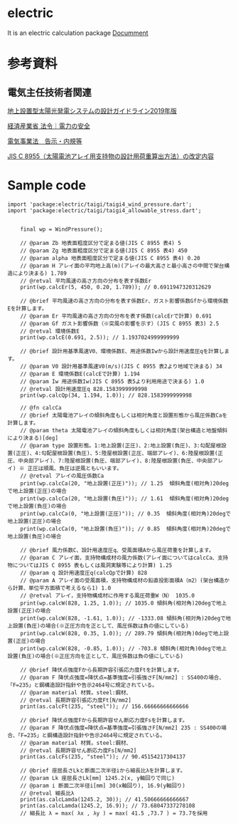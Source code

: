 # electric

It is an electric calculation package
[Documment](https://nishizumi-lab.github.io/libs/flutter/01_package/electric/docs/html/index.html)


# 参考資料


## 電気主任技術者関連

[地上設置型太陽光発電システムの設計ガイドライン2019年版](https://www.nedo.go.jp/activities/ZZJP2_100060.html#guideline)

[経済産業省 法令｜電力の安全](https://www.meti.go.jp/policy/safety_security/industrial_safety/law/index.html)

[電気事業法　告示・内規等](https://www.meti.go.jp/policy/safety_security/industrial_safety/law/denjikokuji.html)

[JIS C 8955（太陽電池アレイ用支持物の設計用荷重算出方法）の改定内容](https://www.safety-chugoku.meti.go.jp/denki/hatsuden/taiyoukou/file/seminarshiryou2.pdf)

# Sample code

```
import 'package:electric/taigi/taigi4_wind_pressure.dart';
import 'package:electric/taigi/taigi4_allowable_stress.dart';


    final wp = WindPressure();

    // @param Zb 地表面粗度区分で定まる値(JIS C 8955 表4) 5
    // @param Zg 地表面粗度区分で定まる値(JIS C 8955 表4) 450
    // @param alpha 地表面粗度区分で定まる値(JIS C 8955 表4) 0.20
    // @param H アレイ面の平均地上高(m)(アレイの最大高さと最小高さの中間で架台構造により決まる) 1.789
    // @retval 平均風速の高さ方向の分布を表す係数Er
    print(wp.calcEr(5, 450, 0.20, 1.789)); // 0.6911947320312629

    // @brief 平均風速の高さ方向の分布を表す係数Er、ガスト影響係数Gfから環境係数Eを計算します。
    // @param Er 平均風速の高さ方向の分布を表す係数(calcErで計算) 0.691
    // @param Gf ガスト影響係数（※突風の影響を示す）(JIS C 8955 表3) 2.5
    // @retval 環境係数E
    print(wp.calcE(0.691, 2.5)); // 1.1937024999999999

    // @brief 設計用基準風速V0、環境係数E、用途係数Iwから設計用速度圧qを計算します。
    // @param V0 設計用基準風速V0(m/s)(JIS C 8955 表2より地域で決まる) 34
    // @param E 環境係数E(calcEで計算) 1.194
    // @param Iw 用途係数Iw(JIS C 8955 表5より利用用途で決まる) 1.0
    // @retval 設計用速度圧q 828.1583999999998
    print(wp.calcQp(34, 1.194, 1.0)); // 828.1583999999998

    // @fn calcCa
    // @brief 太陽電池アレイの傾斜角度もしくは相対角度と設置形態から風圧係数Caを計算します。
    // @param theta 太陽電池アレイの傾斜角度もしくは相対角度(架台構造と地盤傾斜により決まる)[deg]
    // @param type 設置形態。1:地上設置(正圧)、2:地上設置(負圧)、3:勾配屋根設置(正圧)、4:勾配屋根設置(負圧)、5:陸屋根設置(正圧、端部アレイ)、6:陸屋根設置(正圧、中央部アレイ)、7:陸屋根設置(負圧、端部アレイ)、8:陸屋根設置(負圧、中央部アレイ) ※ 正圧は順風、負圧は逆風ともいいます。
    // @retval アレイの風圧係数Ca
    print(wp.calcCa(20, "地上設置(正圧)")); // 1.25  傾斜角度(相対角)20degで地上設置(正圧)の場合
    print(wp.calcCa(20, "地上設置(負圧)")); // 1.61  傾斜角度(相対角)20degで地上設置(負圧)の場合
    print(wp.calcCa(0, "地上設置(正圧)")); // 0.35  傾斜角度(相対角)20degで地上設置(正圧)の場合
    print(wp.calcCa(0, "地上設置(負圧)")); // 0.85  傾斜角度(相対角)20degで地上設置(負圧)の場合

    // @brief 風力係数C、設計用速度圧q、受風面積Aから風圧荷重を計算します。
    // @param C アレイ面，支持物構成材の風力係数(アレイ面についてはcalcCa、支持物についてはJIS C 8955 表もしくは風洞実験等により計算) 1.25
    // @param q 設計用速度圧q(calcQpで計算) 828
    // @param A アレイ面の受風面積，支持物構成材の鉛直投影面積A（m2）(架台構造から計算、単位平方面積で考えるなら1) 1.0
    // @retval アレイ，支持物構成材に作用する風圧荷重W（N） 1035.0
    print(wp.calcW(828, 1.25, 1.0)); // 1035.0 傾斜角(相対角)20degで地上設置(正圧)の場合
    print(wp.calcW(828, -1.61, 1.0)); // -1333.08 傾斜角(相対角)20degで地上設置(負圧)の場合(※正圧方向を正として、風圧係数は負の値にしている)
    print(wp.calcW(828, 0.35, 1.0)); // 289.79 傾斜角(相対角)0degで地上設置(正圧)の場合
    print(wp.calcW(828, -0.85, 1.0)); // -703.8 傾斜角(相対角)0degで地上設置(負圧)の場合(※正圧方向を正として、風圧係数は負の値にしている)

    // @brief 降伏点強度Fから長期許容引張応力度Ftを計算します。
    // @param F 降伏点強度=降伏点=基準強度=引張強さF[N/mm2] : SS400の場合、「F=235」と鋼構造設計指針や告示2464号に規定されている。
    // @param material 材質。steel:鋼材、
    // @retval 長期許容引張応力度Ft[N/mm2]
    print(as.calcFt(235, "steel")); // 156.66666666666666

    // @brief 降伏点強度Fから長期許容せん断応力度Fsを計算します。
    // @param F 降伏点強度=降伏点=基準強度=引張強さF[N/mm2] 235 : SS400の場合、「F=235」と鋼構造設計指針や告示2464号に規定されている。
    // @param material 材質。steel:鋼材、
    // @retval 長期許容せん断応力度Fs[N/mm2]
    print(as.calcFs(235, "steel")); // 90.45154217304137

    // @brief 座屈長さLkと断面二次半径iから細長比λを計算します。
    // @param Lk 座屈長さLk[mm] 1245.2(x, y軸回りで同じ)
    // @param i 断面二次半径i[mm] 30(x軸回り), 16.9(y軸回り)
    // @retval 細長比λ
    print(as.calcLamda(1245.2, 30)); // 41.50666666666667
    print(as.calcLamda(1245.2, 16.9)); // 73.68047337278108
    // 細長比 λ = max( λx , λy ) = max( 41.5 ,73.7 ) = 73.7を採用

```


